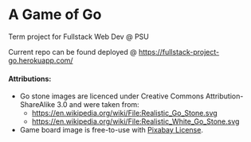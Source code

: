 # A Game of Go
Term project for Fullstack Web Dev @ PSU

Current repo can be found deployed @ https://fullstack-project-go.herokuapp.com/ 

#### Attributions:
* Go stone images are licenced under Creative Commons Attribution-ShareAlike 3.0 and were taken from:
  * https://en.wikipedia.org/wiki/File:Realistic_Go_Stone.svg 
  * https://en.wikipedia.org/wiki/File:Realistic_White_Go_Stone.svg
* Game board image is free-to-use with [Pixabay License](https://pixabay.com/service/terms/).
